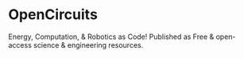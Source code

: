 # OpenCircuits
Energy, Computation, &amp; Robotics as Code! Published as Free &amp; open-access science &amp; engineering resources.
